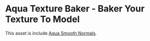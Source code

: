 # Aqua Texture Baker - Baker Your Texture To Model

This asset is include  [Aqua Smooth Normals](https://assetstore.unity.com/packages/tools/utilities/aqua-smooth-normals-improved-outline-208444).